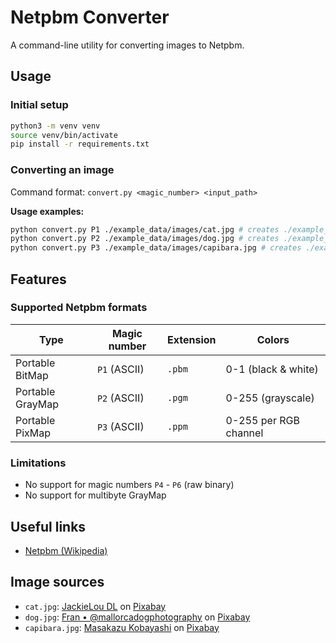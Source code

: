 # Netpbm Converter
A command-line utility for converting images to Netpbm.

## Usage
### Initial setup
```sh
python3 -m venv venv
source venv/bin/activate
pip install -r requirements.txt
```

### Converting an image
Command format: `convert.py <magic_number> <input_path>`

**Usage examples:**
```sh
python convert.py P1 ./example_data/images/cat.jpg # creates ./example_data/images/cat.pbm (black & white)
python convert.py P2 ./example_data/images/dog.jpg # creates ./example_data/images/dog.pgm (grayscale)
python convert.py P3 ./example_data/images/capibara.jpg # creates ./example_data/images/capibara.ppm (full RGB)
```

## Features
### Supported Netpbm formats
| Type             | Magic number | Extension | Colors                |
|------------------|--------------|-----------|-----------------------|
| Portable BitMap  | `P1` (ASCII) | `.pbm`    | 0-1 (black & white)   |
| Portable GrayMap | `P2` (ASCII) | `.pgm`    | 0-255 (grayscale)     |
| Portable PixMap  | `P3` (ASCII) | `.ppm`    | 0-255 per RGB channel |

### Limitations
- No support for magic numbers `P4` - `P6` (raw binary)
- No support for multibyte GrayMap

## Useful links
- [Netpbm (Wikipedia)](https://en.wikipedia.org/wiki/Netpbm)

## Image sources
- `cat.jpg`: <a href="https://pixabay.com/de/users/jaclou-dl-5602247/?utm_source=link-attribution&utm_medium=referral&utm_campaign=image&utm_content=5098930">JackieLou DL</a> on <a href="https://pixabay.com/de//?utm_source=link-attribution&utm_medium=referral&utm_campaign=image&utm_content=5098930">Pixabay</a>
- `dog.jpg`: <a href="https://pixabay.com/de/users/picsbyfran-6087762/?utm_source=link-attribution&utm_medium=referral&utm_campaign=image&utm_content=2785074">Fran • @mallorcadogphotography</a> on <a href="https://pixabay.com/de//?utm_source=link-attribution&utm_medium=referral&utm_campaign=image&utm_content=2785074">Pixabay</a>
- `capibara.jpg`: <a href="https://pixabay.com/de/users/chacha8080-11915634/?utm_source=link-attribution&utm_medium=referral&utm_campaign=image&utm_content=5255073">Masakazu Kobayashi</a> on <a href="https://pixabay.com/de//?utm_source=link-attribution&utm_medium=referral&utm_campaign=image&utm_content=5255073">Pixabay</a>
